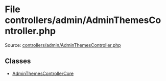 File controllers/admin/AdminThemesController.php
=========
Source: [controllers/admin/AdminThemesController.php](https://github.com/PrestaShop/PrestaShop/blob/1.6.1.1/controllers/admin/AdminThemesController.php)


Classes
-------

* [AdminThemesControllerCore](class.AdminThemesControllerCore.md)

